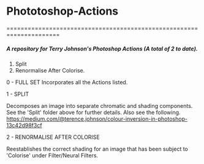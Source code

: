 # Phototoshop-Actions
=====================================================================

##### A repository for Terry Johnson's Photoshop Actions (A total of 2 to date).

1. Split
2. Renormalise After Colorise.

0 - FULL SET
Incorporates all the Actions listed.

1 - SPLIT

Decomposes an image into separate chromatic and shading components.  See the 'Split' folder above for further details. Also see the following.
https://medium.com/@terence.johnson/colour-inversion-in-photoshop-13c42d98f3cf

2 - RENORMALISE AFTER COLORISE 

Reestablishes the correct shading for an image that has been subject to 'Colorise' under Filter/Neural Filters.

